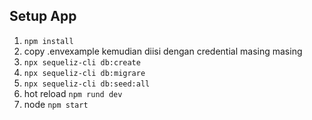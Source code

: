 ## Setup App
1. `npm install`
2. copy .envexample kemudian diisi dengan credential masing masing
3. `npx sequeliz-cli db:create`
4. `npx sequeliz-cli db:migrare`
5. `npx sequeliz-cli db:seed:all`
6. hot reload `npm rund dev`
7. node `npm start`